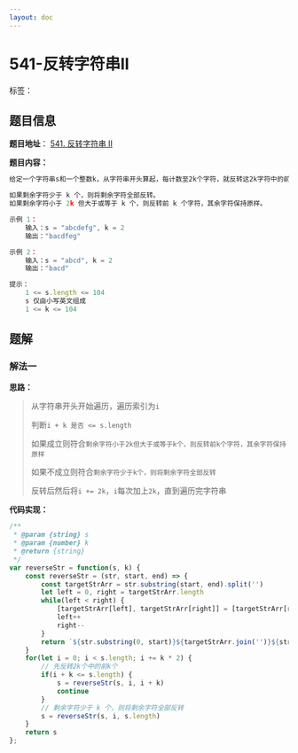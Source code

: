```yaml
---
layout: doc
---
```


# 541-反转字符串II

标签：<Badge type="tip" text="双指针" /> <Badge type="tip" text="字符串" />

## 题目信息

**题目地址**： [541. 反转字符串 II](https://leetcode.cn/problems/reverse-string-ii/description/)

**题目内容：**

```javascript
给定一个字符串s和一个整数k，从字符串开头算起，每计数至2k个字符，就反转这2k字符中的前k个字符。

如果剩余字符少于 k 个，则将剩余字符全部反转。
如果剩余字符小于 2k 但大于或等于 k 个，则反转前 k 个字符，其余字符保持原样。

示例 1：
    输入：s = "abcdefg", k = 2
    输出："bacdfeg"

示例 2：
    输入：s = "abcd", k = 2
    输出："bacd"

提示：
    1 <= s.length <= 104
    s 仅由小写英文组成
    1 <= k <= 104
```

## 题解

### 解法一

**思路：**

> 从字符串开头开始遍历，遍历索引为`i`
> 
> 判断`i + k 是否 <= s.length`
> 
> 如果成立则符合`剩余字符小于2k但大于或等于k个，则反转前k个字符，其余字符保持原样`
> 
> 如果不成立则符合`剩余字符少于k个，则将剩余字符全部反转`
> 
> 反转后然后将`i += 2k`，`i`每次加上`2k`，直到遍历完字符串

**代码实现：**

```javascript
/**
 * @param {string} s
 * @param {number} k
 * @return {string}
 */
var reverseStr = function(s, k) {
    const reverseStr = (str, start, end) => {
        const targetStrArr = str.substring(start, end).split('')
        let left = 0, right = targetStrArr.length
        while(left < right) {
            [targetStrArr[left], targetStrArr[right]] = [targetStrArr[right], targetStrArr[left]]
            left++
            right--
        }
        return `${str.substring(0, start)}${targetStrArr.join('')}${str.slice(end)}`
    }
    for(let i = 0; i < s.length; i += k * 2) {
        // 先反转2k个中的前k个
        if(i + k <= s.length) {
            s = reverseStr(s, i, i + k)
            continue
        }
        // 剩余字符少于 k 个，则将剩余字符全部反转
        s = reverseStr(s, i, s.length)
    }
    return s
};
```